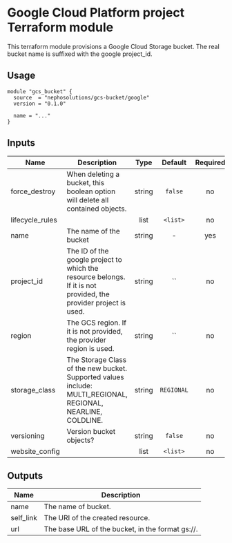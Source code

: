 # Google Cloud Platform project Terraform module

This terraform module provisions a Google Cloud Storage bucket. The real bucket name is suffixed with the google project_id.

## Usage

```hcl
module "gcs_bucket" {
  source  = "nephosolutions/gcs-bucket/google"
  version = "0.1.0"

  name = "..."
}
```

## Inputs

| Name | Description | Type | Default | Required |
|------|-------------|:----:|:-----:|:-----:|
| force_destroy | When deleting a bucket, this boolean option will delete all contained objects. | string | `false` | no |
| lifecycle_rules |  | list | `<list>` | no |
| name | The name of the bucket | string | - | yes |
| project_id | The ID of the google project to which the resource belongs. If it is not provided, the provider project is used. | string | `` | no |
| region | The GCS region. If it is not provided, the provider region is used. | string | `` | no |
| storage_class | The Storage Class of the new bucket. Supported values include: MULTI_REGIONAL, REGIONAL, NEARLINE, COLDLINE. | string | `REGIONAL` | no |
| versioning | Version bucket objects? | string | `false` | no |
| website_config |  | list | `<list>` | no |

## Outputs

| Name | Description |
|------|-------------|
| name | The name of bucket. |
| self_link | The URI of the created resource. |
| url | The base URL of the bucket, in the format gs://<bucket-name>. |
